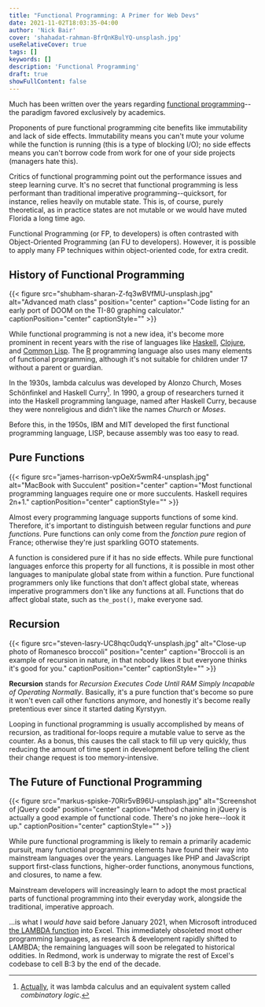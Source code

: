```yaml
---
title: "Functional Programming: A Primer for Web Devs"
date: 2021-11-02T18:03:35-04:00
author: 'Nick Bair'
cover: 'shahadat-rahman-BfrQnKBulYQ-unsplash.jpg'
useRelativeCover: true
tags: []
keywords: []
description: 'Functional Programming'
draft: true
showFullContent: false
---
```

Much has been written over the years regarding
[functional programming](https://en.wikipedia.org/wiki/Functional_programming)--the
paradigm favored exclusively by academics.

Proponents of pure functional programming cite benefits like immutability and
lack of side effects.  Immutability means you can't mute your volume while the
function is running (this is a type of blocking I/O); no side effects means you
can't borrow code from work for one of your side projects (managers hate this).

Critics of functional programming point out the performance issues and steep
learning curve. It's no secret that functional programming is less performant
than traditional imperative programming--quicksort, for instance, relies heavily
on mutable state. This is, of course, purely theoretical, as in practice states
are not mutable or we would have muted Florida a long time ago.

Functional Programming (or FP, to developers) is often contrasted with
Object-Oriented Programming (an FU to developers). However, it is possible to
apply many FP techniques within object-oriented code, for extra credit.

## History of Functional Programming

{{< figure src="shubham-sharan-Z-fq3wBVfMU-unsplash.jpg" alt="Advanced math class" position="center" caption="Code listing for an early port of DOOM on the TI-80 graphing calculator." captionPosition="center" captionStyle="" >}}

While functional programming is not a new idea, it's become more prominent in
recent years with the rise of languages like
[Haskell](https://en.wikipedia.org/wiki/Haskell_(programming_language)),
[Clojure](https://en.wikipedia.org/wiki/Clojure),
and [Common Lisp](https://en.wikipedia.org/wiki/Common_Lisp).
The
[R](https://en.wikipedia.org/wiki/R_(programming_language))
programming language also uses many elements of functional programming,
although it's not suitable for children under 17 without a parent or guardian.

In the 1930s, lambda calculus was developed by Alonzo Church, Moses Schönfinkel
and Haskell Curry[^1]. In 1990, a group of researchers turned it into the
Haskell programming language, named after Haskell Curry, because they were
nonreligious and didn't like the names _Church_ or _Moses_.

Before this, in the 1950s, IBM and MIT developed the first functional programming
language, LISP, because assembly was too easy to read.

## Pure Functions

{{< figure src="james-harrison-vpOeXr5wmR4-unsplash.jpg" alt="MacBook with Succulent" position="center" caption="Most functional programming languages require one or more succulents. Haskell requires 2n+1." captionPosition="center" captionStyle="" >}}

Almost every programming language supports functions of some kind. Therefore,
it's important to distinguish between regular functions and _pure functions_.
Pure functions can only come from the _fonction pure_ region of France;
otherwise they're just sparkling GOTO statements.

A function is considered pure if it has no side effects. While pure functional
languages enforce this property for all functions, it is possible in most other
languages to manipulate global state from within a function. Pure functional
programmers only like functions that don't affect global state, whereas
imperative programmers don't like any functions at all. Functions that do affect
global state, such as `the_post()`, make everyone sad.

## Recursion

{{< figure src="steven-lasry-UC8hqc0udqY-unsplash.jpg" alt="Close-up photo of Romanesco broccoli" position="center" caption="Broccoli is an example of recursion in nature, in that nobody likes it but everyone thinks it's good for you." captionPosition="center" captionStyle="" >}}

**Recursion** stands for _Recursion Executes Code Until RAM Simply Incapable of
Operating Normally_. Basically, it's a pure function that's become so pure it
won't even call other functions anymore, and honestly it's become really
pretentious ever since it started dating Kyrstyyn.

Looping in functional programming is usually accomplished by means of recursion,
as traditional for-loops require a mutable value to serve as the counter. As a
bonus, this causes the call stack to fill up very quickly, thus reducing the
amount of time spent in development before telling the client their change
request is too memory-intensive.

## The Future of Functional Programming

{{< figure src="markus-spiske-70Rir5vB96U-unsplash.jpg" alt="Screenshot of jQuery code" position="center" caption="Method chaining in jQuery is actually a good example of functional code. There's no joke here--look it up." captionPosition="center" captionStyle="" >}}

While pure functional programming is likely to remain a primarily academic
pursuit, many functional programming elements have found their way into
mainstream languages over the years. Languages like PHP and JavaScript support
first-class functions, higher-order functions, anonymous functions, and
closures, to name a few.

Mainstream developers will increasingly learn to adopt the most practical parts
of functional programming into their everyday work, alongside the traditional,
imperative approach.

...is what I _would have_ said before January 2021, when Microsoft introduced
[the LAMBDA function](https://www.microsoft.com/en-us/research/blog/lambda-the-ultimatae-excel-worksheet-function/) into Excel.
This immediately obsoleted most other programming languages, as research &
development rapidly shifted to LAMBDA; the remaining languages will soon be
relegated to historical oddities. In Redmond, work is underway to migrate the
rest of Excel's codebase to cell B:3 by the end of the decade.

[^1]: [Actually](https://en.wikipedia.org/wiki/Functional_programming#History),
it was lambda calculus and an equivalent system called _combinatory logic_.